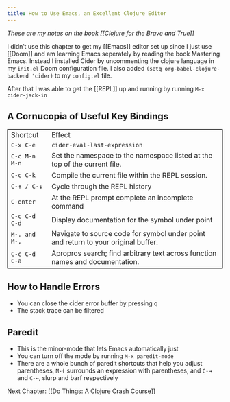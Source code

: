 ```yaml
---
title: How to Use Emacs, an Excellent Clojure Editor 
---
```


*These are my notes on the book [[Clojure for the Brave and True]]*

I didn&rsquo;t use this chapter to get my [[Emacs]] editor set up since I just use [[Doom]] and am learning Emacs seperately by reading the book Mastering Emacs. Instead I installed Cider by uncommenting the clojure language in my `init.el` Doom configuration file. I also added `(setq org-babel-clojure-backend 'cider)` to my `config.el` file.

After that I was able to get the [[REPL]] up and running by running `M-x cider-jack-in`


## A Cornucopia of Useful Key Bindings

<table border="2" cellspacing="0" cellpadding="6" rules="groups" frame="hsides">


<colgroup>
<col  class="org-left" />

<col  class="org-left" />
</colgroup>
<tbody>
<tr>
<td class="org-left">Shortcut</td>
<td class="org-left">Effect</td>
</tr>


<tr>
<td class="org-left"><code>C-x C-e</code></td>
<td class="org-left"><code>cider-eval-last-expression</code></td>
</tr>


<tr>
<td class="org-left"><code>C-c M-n M-n</code></td>
<td class="org-left">Set the namespace to the namespace listed at the top of the current file.</td>
</tr>


<tr>
<td class="org-left"><code>C-c C-k</code></td>
<td class="org-left">Compile the current file within the REPL session.</td>
</tr>


<tr>
<td class="org-left"><code>C-↑ / C-↓</code></td>
<td class="org-left">Cycle through the REPL history</td>
</tr>


<tr>
<td class="org-left"><code>C-enter</code></td>
<td class="org-left">At the REPL prompt complete an incomplete command</td>
</tr>


<tr>
<td class="org-left"><code>C-c C-d C-d</code></td>
<td class="org-left">Display documentation for the symbol under point</td>
</tr>


<tr>
<td class="org-left"><code>M-. and M-,</code></td>
<td class="org-left">Navigate to source code for symbol under point and return to your original buffer.</td>
</tr>


<tr>
<td class="org-left"><code>C-c C-d C-a</code></td>
<td class="org-left">Apropros search; find arbitrary text across function names and documentation.</td>
</tr>
</tbody>
</table>


## How to Handle Errors

-   You can close the cider error buffer by pressing q
-   The stack trace can be filtered



## Paredit

-   This is the minor-mode that lets Emacs automatically just
-   You can turn off the mode by running `M-x paredit-mode`
-   There are a whole bunch of paredit shortcuts that help you adjust parentheses, `M-(` surrounds an expression with parentheses, and `C-→` and `C-←`, slurp and barf respectively

Next Chapter: [[Do Things: A Clojure Crash Course]]

